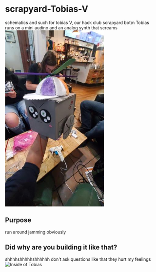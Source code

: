 # scrapyard-Tobias-V
schematics and such for tobias V, our hack club scrapyard bot\n
Tobias runs on a mini audino and an analog synth that screams
![Face of Tobias](https://github.com/amelia-s3/scrapyard-Tobias-V/blob/main/tobias.jpg)

## Purpose
run around jamming obviously
## Did why are you building it like that?
shhhhshhhhhshhhhhh don't ask questions like that they hurt my feelings
![Inside of Tobias](https://github.com/user-attachments/assets/919647fc-64d7-41aa-8b85-f610e8b9447d)
